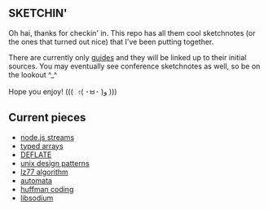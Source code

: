 ## SKETCHIN'

Oh hai, thanks for checkin' in. This repo has all them cool sketchnotes (or the ones that turned out nice) that I've been putting together. 

There are currently only [guides](https://github.com/lrlna/sketchin/tree/master/guides) and they will be linked up to their initial sources. You may eventually see conference sketchnotes as well, so be on the lookout ^_^


Hope you enjoy! (((ೕ( ･ㅂ･ )و )))

## Current pieces

- [node.js streams](https://github.com/lrlna/sketchin/blob/master/guides/node-streams.md)
- [typed arrays](https://github.com/lrlna/sketchin/blob/master/guides/typed-arrays.md)
- [DEFLATE](https://github.com/lrlna/sketchin/blob/master/guides/deflate.md)
- [unix design patterns](https://github.com/lrlna/sketchin/blob/master/guides/unix-design-patterns.md)
- [lz77 algorithm](https://github.com/lrlna/sketchin/blob/master/guides/lz77.md)
- [automata](https://github.com/lrlna/sketchin/blob/master/guides/automata.md)
- [huffman coding](https://github.com/lrlna/sketchin/blob/master/guides/huffman-trees.md)
- [libsodium](https://github.com/lrlna/sketchin/blob/master/guides/libsodium.md)
